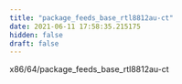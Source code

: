 ```yaml
---
title: "package_feeds_base_rtl8812au-ct"
date: 2021-06-11 17:58:35.215175
hidden: false
draft: false
---
```


x86/64/package_feeds_base_rtl8812au-ct

